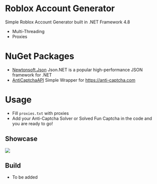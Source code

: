 # Roblox Account Generator 
Simple Roblox Account Generator built in .NET Framework 4.8
* Multi-Threading
* Proxies

# NuGet Packages

* [Newtonsoft.Json](https://www.nuget.org/packages/Newtonsoft.Json/) Json.NET is a popular high-performance JSON framework for .NET
* [AntiCaptchaAPI](https://www.nuget.org/packages/AntiCaptchaAPI/) Simple Wrapper for https://anti-captcha.com

# Usage

* Fill  `proxies.txt` with proxies
* Add your Anti-Captcha Solver or Solved Fun Captcha in the code
and you are ready to go!

## Showcase

![](https://gyazo.com/1faa89fb70f041013d2be959e9e7da84)

## Build

* To be added
